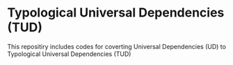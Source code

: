 # Typological Universal Dependencies (TUD)

This repositiry includes codes for coverting Universal Dependencies (UD) to Typological Universal Dependencies (TUD) 